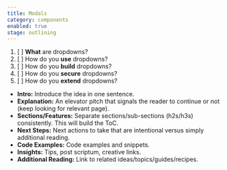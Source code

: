 ```yaml
---
title: Modals
category: components
enabled: true
stage: outlining
---
```


1. [ ] **What** are dropdowns?
2. [ ] How do you **use** dropdowns?
3. [ ] How do you **build** dropdowns?
4. [ ] How do you **secure** dropdowns?
5. [ ] How do you **extend** dropdowns?


- **Intro:** Introduce the idea in one sentence.
- **Explanation:** An elevator pitch that signals the reader to continue or not (keep looking for relevant page).
- **Sections/Features:** Separate sections/sub-sections (h2s/h3s) consistently. This will build the ToC.
- **Next Steps:** Next actions to take that are intentional versus simply additional reading.
- **Code Examples:** Code examples and snippets.
- **Insights:** Tips, post scriptum, creative links.
- **Additional Reading:** Link to related ideas/topics/guides/recipes.
